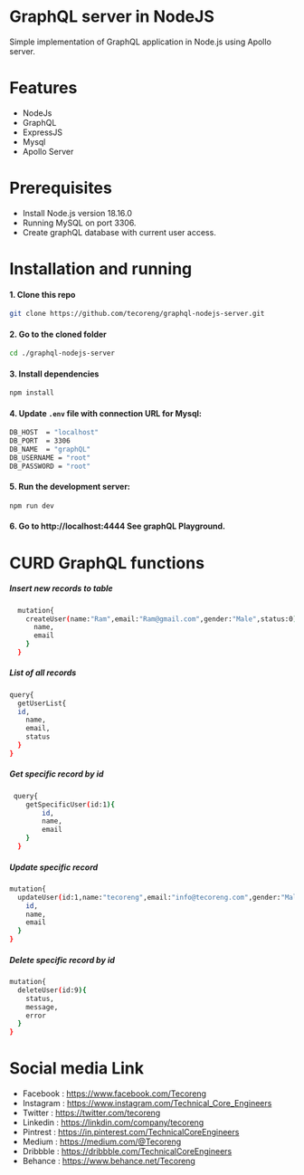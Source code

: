 # GraphQL server in NodeJS

Simple implementation of GraphQL application in Node.js using Apollo server.

# Features

- NodeJs
- GraphQL
- ExpressJS
- Mysql
- Apollo Server

# Prerequisites

- Install Node.js version 18.16.0
- Running MySQL on port 3306.
- Create graphQL database with current user access.

# Installation and running

#### 1. Clone this repo

```bash
git clone https://github.com/tecoreng/graphql-nodejs-server.git
```

#### 2. Go to the cloned folder

```bash
cd ./graphql-nodejs-server
```

#### 3. Install dependencies

```bash
npm install
```

#### 4. Update `.env` file with connection URL for Mysql:

```bash
DB_HOST  = "localhost"
DB_PORT  = 3306
DB_NAME  = "graphQL"
DB_USERNAME = "root"
DB_PASSWORD = "root"

```

#### 5. Run the development server:

```bash
npm run dev
```

####  6. Go to http://localhost:4444 See graphQL Playground.


# CURD GraphQL functions

##### Insert new records to table

```bash
  mutation{
    createUser(name:"Ram",email:"Ram@gmail.com",gender:"Male",status:0){
      name,
      email
    }
  }
```
##### List of all records

```bash
query{
  getUserList{
  id,
    name,
    email,
    status
  }
}
```
##### Get specific record by id

```bash
 query{
    getSpecificUser(id:1){
        id,
        name,
        email
  	}
  }	
```
##### Update specific record

```bash
mutation{
  updateUser(id:1,name:"tecoreng",email:"info@tecoreng.com",gender:"Male",status:1){
    id,
    name,
    email
  }
}
```
#####  Delete specific record by id

```bash
mutation{
  deleteUser(id:9){
    status,
    message,
    error
  }
}
```

# Social media Link	

- Facebook  : https://www.facebook.com/Tecoreng
- Instagram : https://www.instagram.com/Technical_Core_Engineers
- Twitter   : https://twitter.com/tecoreng
- Linkedin  : https://linkdin.com/company/tecoreng
- Pintrest  : https://in.pinterest.com/TechnicalCoreEngineers
- Medium    : https://medium.com/@Tecoreng
- Dribbble  : https://dribbble.com/TechnicalCoreEngineers
- Behance   : https://www.behance.net/Tecoreng
	

